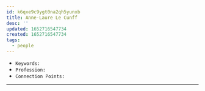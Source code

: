 ```yaml
---
id: k6qxe9c9ygt0na2qh5yunxb
title: Anne-Laure Le Cunff
desc: ''
updated: 1652716547734
created: 1652716547734
tags:
  - people
---
```


- `Keywords:` 
- `Profession:`
- `Connection Points:`

---
